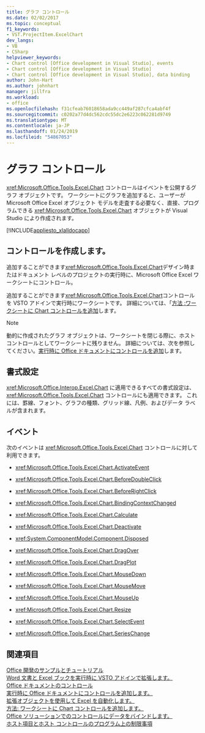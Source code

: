 ```yaml
---
title: グラフ コントロール
ms.date: 02/02/2017
ms.topic: conceptual
f1_keywords:
- VST.ProjectItem.ExcelChart
dev_langs:
- VB
- CSharp
helpviewer_keywords:
- Chart control [Office development in Visual Studio], events
- Chart control [Office development in Visual Studio]
- Chart control [Office development in Visual Studio], data binding
author: John-Hart
ms.author: johnhart
manager: jillfra
ms.workload:
- office
ms.openlocfilehash: f31cfeab76018658ada9cc449af287cfca4abf4f
ms.sourcegitcommit: c0202a77d4dc562cdc55dc2e6223c062281d9749
ms.translationtype: MT
ms.contentlocale: ja-JP
ms.lasthandoff: 01/24/2019
ms.locfileid: "54867053"
---
```

# <a name="chart-control"></a>グラフ コントロール
  <xref:Microsoft.Office.Tools.Excel.Chart> コントロールはイベントを公開するグラフ オブジェクトです。 ワークシートにグラフを追加すると、ユーザーが Microsoft Office Excel オブジェクト モデルを走査する必要なく、直接、プログラムできる <xref:Microsoft.Office.Tools.Excel.Chart> オブジェクトが Visual Studio により作成されます。  
  
 [!INCLUDE[appliesto_xlalldocapp](../vsto/includes/appliesto-xlalldocapp-md.md)]  
  
## <a name="create-the-control"></a>コントロールを作成します。  
 追加することができます<xref:Microsoft.Office.Tools.Excel.Chart>デザイン時またはドキュメント レベルのプロジェクトの実行時に、Microsoft Office Excel ワークシートにコントロール。  
  
 追加することができます<xref:Microsoft.Office.Tools.Excel.Chart>コントロールを VSTO アドインで実行時にワークシートです。 詳細については、「[方法 :ワークシートに Chart コントロールを追加](../vsto/how-to-add-chart-controls-to-worksheets.md)します。  
  
> [!NOTE]  
>  動的に作成されたグラフ オブジェクトは、ワークシートを閉じる際に、ホスト コントロールとしてワークシートに残りません。 詳細については、次を参照してください。[実行時に Office ドキュメントにコントロールを追加](../vsto/adding-controls-to-office-documents-at-run-time.md)します。  
  
## <a name="formatting"></a>書式設定  
 <xref:Microsoft.Office.Interop.Excel.Chart> に適用できるすべての書式設定は、<xref:Microsoft.Office.Tools.Excel.Chart> コントロールにも適用できます。 これには、罫線、フォント、グラフの種類、グリッド線、凡例、およびデータ ラベルが含まれます。  
  
## <a name="events"></a>イベント  
 次のイベントは <xref:Microsoft.Office.Tools.Excel.Chart> コントロールに対して利用できます。  
  
-   <xref:Microsoft.Office.Tools.Excel.Chart.ActivateEvent>  
  
-   <xref:Microsoft.Office.Tools.Excel.Chart.BeforeDoubleClick>  
  
-   <xref:Microsoft.Office.Tools.Excel.Chart.BeforeRightClick>  
  
-   <xref:Microsoft.Office.Tools.Excel.Chart.BindingContextChanged>  
  
-   <xref:Microsoft.Office.Tools.Excel.Chart.Calculate>  
  
-   <xref:Microsoft.Office.Tools.Excel.Chart.Deactivate>  
  
-   <xref:System.ComponentModel.Component.Disposed>  
  
-   <xref:Microsoft.Office.Tools.Excel.Chart.DragOver>  
  
-   <xref:Microsoft.Office.Tools.Excel.Chart.DragPlot>  
  
-   <xref:Microsoft.Office.Tools.Excel.Chart.MouseDown>  
  
-   <xref:Microsoft.Office.Tools.Excel.Chart.MouseMove>  
  
-   <xref:Microsoft.Office.Tools.Excel.Chart.MouseUp>  
  
-   <xref:Microsoft.Office.Tools.Excel.Chart.Resize>  
  
-   <xref:Microsoft.Office.Tools.Excel.Chart.SelectEvent>  
  
-   <xref:Microsoft.Office.Tools.Excel.Chart.SeriesChange>  
  
## <a name="see-also"></a>関連項目  
 [Office 開発のサンプルとチュートリアル](../vsto/office-development-samples-and-walkthroughs.md)   
 [Word 文書と Excel ブックを実行時に VSTO アドインで拡張します。](../vsto/extending-word-documents-and-excel-workbooks-in-vsto-add-ins-at-run-time.md)   
 [Office ドキュメントのコントロール](../vsto/controls-on-office-documents.md)   
 [実行時に Office ドキュメントにコントロールを追加します。](../vsto/adding-controls-to-office-documents-at-run-time.md)   
 [拡張オブジェクトを使用して Excel を自動化します。](../vsto/automating-excel-by-using-extended-objects.md)   
 [方法: ワークシートに Chart コントロールを追加します。](../vsto/how-to-add-chart-controls-to-worksheets.md)   
 [Office ソリューションでのコントロールにデータをバインドします。](../vsto/binding-data-to-controls-in-office-solutions.md)   
 [ホスト項目とホスト コントロールのプログラム上の制限事項](../vsto/programmatic-limitations-of-host-items-and-host-controls.md)  
